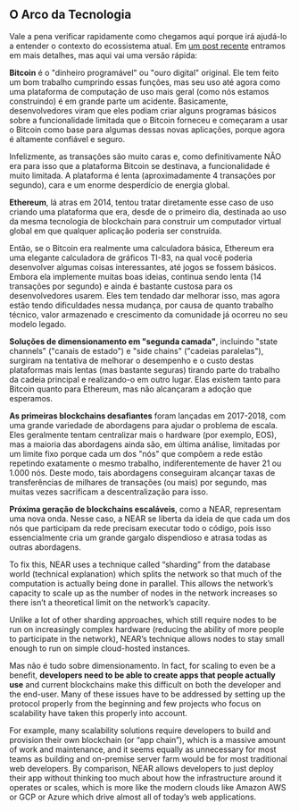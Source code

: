 ## O Arco da Tecnologia

Vale a pena verificar rapidamente como chegamos aqui porque irá ajudá-lo a entender o contexto do ecossistema atual. Em [um post recente](https://near.org/blog/the-evolution-of-the-open-web/) entramos em mais detalhes, mas aqui vai uma versão rápida:

**Bitcoin** é o "dinheiro programável" ou "ouro digital" original. Ele tem feito um bom trabalho cumprindo essas funções, mas seu uso até agora como uma plataforma de computação de uso mais geral (como nós estamos construindo) é em grande parte um acidente. Basicamente, desenvolvedores viram que eles podiam criar alguns programas básicos sobre a funcionalidade limitada que o Bitcoin forneceu e começaram a usar o Bitcoin como base para algumas dessas novas aplicações, porque agora é altamente confiável e seguro.

Infelizmente, as transações são muito caras e, como definitivamente NÃO era para isso que a plataforma Bitcoin se destinava, a funcionalidade é muito limitada. A plataforma é lenta (aproximadamente 4 transações por segundo), cara e um enorme desperdício de energia global.

**Ethereum**, lá atras em 2014, tentou tratar diretamente esse caso de uso criando uma plataforma que era, desde de o primeiro dia, destinada ao uso da mesma tecnologia de blockchain para construir um computador virtual global em que qualquer aplicação poderia ser construída.

Então, se o Bitcoin era realmente uma calculadora básica, Ethereum era uma elegante calculadora de gráficos TI-83, na qual você poderia desenvolver algumas coisas interessantes, até jogos se fossem básicos. Embora ela implemente muitas boas ideias, continua sendo lenta (14 transações por segundo) e ainda é bastante custosa para os desenvolvedores usarem. Eles tem tendado dar melhorar isso, mas agora estão tendo dificuldades nessa mudança, por causa de quanto trabalho técnico, valor armazenado e crescimento da comunidade já ocorreu no seu modelo legado.

**Soluções de dimensionamento em "segunda camada"**, incluindo "state channels" ("canais de estado") e "side chains" ("cadeias paralelas"), surgiram na tentativa de melhorar o desempenho e o custo destas plataformas mais lentas (mas bastante seguras) tirando parte do trabalho da cadeia principal e realizando-o em outro lugar. Elas existem tanto para Bitcoin quanto para Ethereum, mas não alcançaram a adoção que esperamos.

**As primeiras blockchains desafiantes** foram lançadas em 2017-2018, com uma grande variedade de abordagens para ajudar o problema de escala. Eles geralmente tentam centralizar mais o hardware (por exemplo, EOS), mas a maioria das abordagens ainda são, em última análise, limitadas por um limite fixo porque cada um dos "nós" que compõem a rede estão repetindo exatamente o mesmo trabalho, indiferentemente de haver 21 ou 1.000 nós. Deste modo, tais abordagens conseguiram alcançar taxas de transferências de milhares de transações (ou mais) por segundo, mas muitas vezes sacrificam a descentralização para isso.

**Próxima geração de blockchains escaláveis**, como a NEAR, representam uma nova onda. Nesse caso, a NEAR se liberta da ideia de que cada um dos nós que participam da rede precisam executar todo o código, pois isso essencialmente cria um grande gargalo dispendioso e atrasa todas as outras abordagens.

To fix this, NEAR uses a technique called “sharding” from the database world (technical explanation) which splits the network so that much of the computation is actually being done in parallel. This allows the network’s capacity to scale up as the number of nodes in the network increases so there isn’t a theoretical limit on the network’s capacity.

Unlike a lot of other sharding approaches, which still require nodes to be run on increasingly complex hardware (reducing the ability of more people to participate in the network), NEAR’s technique allows nodes to stay small enough to run on simple cloud-hosted instances.

Mas não é tudo sobre dimensionamento. In fact, for scaling to even be a benefit, **developers need to be able to create apps that people actually use** and current blockchains make this difficult on both the developer and the end-user. Many of these issues have to be addressed by setting up the protocol properly from the beginning and few projects who focus on scalability have taken this properly into account.

For example, many scalability solutions require developers to build and provision their own blockchain (or “app chain”), which is a massive amount of work and maintenance, and it seems equally as unnecessary for most teams as building and on-premise server farm would be for most traditional web developers. By comparison, NEAR allows developers to just deploy their app without thinking too much about how the infrastructure around it operates or scales, which is more like the modern clouds like Amazon AWS or GCP or Azure which drive almost all of today’s web applications.
